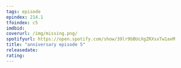 ```yaml
---
tags: episode
epindex: 214.1
tfoindex: c5
imdbid: 
coverurl: /img/missing.png/
spotifyurl: https://open.spotify.com/show/39lr9bBUcXgZRXsxTw1axM
title: "anniversary episode 5"
releasedate: 
rating:
---
```


